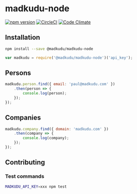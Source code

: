 # madkudu-node
[![npm version](https://badge.fury.io/js/%40madkudu%2Fmadkudu-node.svg)](https://badge.fury.io/js/%40madkudu%2Fmadkudu-node)
[![CircleCI](https://circleci.com/gh/MadKudu/madkudu-node.svg?style=svg)](https://circleci.com/gh/MadKudu/madkudu-node)
[![Code Climate](https://codeclimate.com/github/MadKudu/madkudu-node/badges/gpa.svg)](https://codeclimate.com/github/MadKudu/madkudu-node)

## Installation

```sh
npm install --save @madkudu/madkudu-node
```

```javascript
var madkudu = require('@madkudu/madkudu-node')('api_key');
```

## Persons

```javascript
madkudu.person.find({ email: 'paul@madkudu.com' })
	.then(person => {
		console.log(person);
	});
});
```

## Companies

```javascript
madkudu.company.find({ domain: 'madkudu.com' })
	.then(company => {
		console.log(company);
	});
});
```


## Contributing

### Test commands

```sh
MADKUDU_API_KEY=xxx npm test
```
